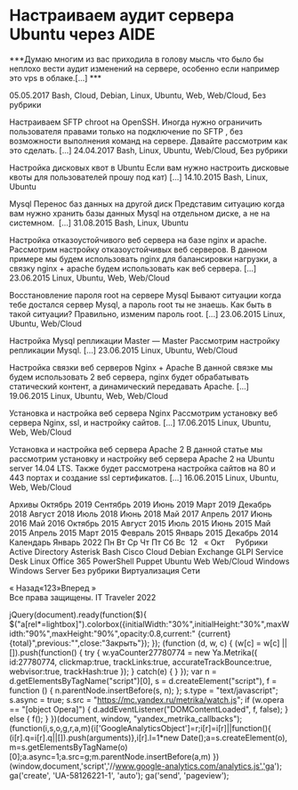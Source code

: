 #  Настраиваем аудит сервера Ubuntu через AIDE   
***Думаю многим из вас приходила в голову мысль что было бы неплохо вести аудит изменений на сервере, особенно если например это vps в облаке.[...] ***

 05.05.2017 
 Bash, Cloud, Debian, Linux, Ubuntu, Web, Web/Cloud, Без рубрики 
        
	
 
 Настраиваем SFTP chroot на OpenSSH. 
Иногда нужно ограничить пользователя правами только на подключение по SFTP , без возможности выполнения команд на сервере.
Давайте рассмотрим как это сделать. [...] 
 24.04.2017 
 Bash, Linux, Ubuntu, Web/Cloud, Без рубрики 
        
	
 
 Настройка дисковых квот в Ubuntu 
Если вам нужно настроить дисковые квоты для пользователей прошу под кат)
 [...] 
 14.10.2015 
 Bash, Linux, Ubuntu 
        
	
 
 Mysql Перенос баз данных на другой диск 
Представим ситуацию когда вам нужно хранить базы данных Mysql на отдельном диске, а не на системном.  [...] 
 31.08.2015 
 Bash, Linux, Ubuntu 
        
	
 
 Настройка отказоустойчивого веб сервера на базе nginx и apache. 
Рассмотрим настройку отказоустойчивых веб серверов.
В данном примере мы будем использовать nginx для балансировки нагрузки, а связку nginx + apache будем использовать как веб сервера. [...] 
 23.06.2015 
 Linux, Ubuntu, Web, Web/Cloud 
        
	
 
 Восстановление пароля root на сервере Mysql 
Бывают ситуации когда тебе достался сервер Mysql, а пароль root ты не знаешь.
Как быть в такой ситуации? Правильно, изменим пароль root. [...] 
 23.06.2015 
 Linux, Ubuntu, Web/Cloud 
        
	
 
 Настройка Mysql репликации Master &#8212; Master 
Рассмотрим настройку репликации Mysql. [...] 
 23.06.2015 
 Linux, Ubuntu, Web/Cloud 
        
	
 
 Настройка связки веб серверов Nginx + Apache 
В данной связке мы будем использовать 2 веб сервера, nginx будет обрабатывать статический контент, а динамический передавать Apache. [...] 
 19.06.2015 
 Linux, Ubuntu, Web, Web/Cloud 
        
	
 
 Установка и настройка веб сервера Nginx 
Рассмотрим установку веб сервера Nginx, ssl, и настройку сайтов. [...] 
 17.06.2015 
 Linux, Ubuntu, Web, Web/Cloud 
        
	
 
 Установка и настройка веб сервера Apache 2 
В данной статье мы рассмотрим установку и настройку веб сервера Apache 2 на Ubuntu server 14.04 LTS.
Также будет рассмотрена настройка сайтов на 80 и 443 портах и создание ssl сертификатов. [...] 
 16.06.2015 
 Linux, Ubuntu, Web, Web/Cloud 
        
Архивы
Октябрь 2019
Сентябрь 2019
Июнь 2019
Март 2019
Декабрь 2018
Август 2018
Июль 2018
Июнь 2018
Май 2017
Апрель 2017
Июнь 2016
Май 2016
Октябрь 2015
Август 2015
Июль 2015
Июнь 2015
Май 2015
Апрель 2015
Март 2015
Февраль 2015
Январь 2015
Декабрь 2014
Календарь
Январь 2022
Пн
Вт
Ср
Чт
Пт
Сб
Вс
&nbsp;12
&nbsp;
&laquo; Окт
&nbsp;
&nbsp;
Рубрики
Active Directory
Asterisk
Bash
Cisco
Cloud
Debian
Exchange
GLPI Service Desk
Linux
Office 365
PowerShell
Puppet
Ubuntu
Web
Web/Cloud
Windows
Windows Server
Без рубрики
Виртуализация
Сети
                 
« Назад«123»Вперед »  
Все права защищены. IT Traveler 2022 
                            
jQuery(document).ready(function($){
$("a[rel*=lightbox]").colorbox({initialWidth:"30%",initialHeight:"30%",maxWidth:"90%",maxHeight:"90%",opacity:0.8,current:" {current}  {total}",previous:"",close:"Закрыть"});
});
(function (d, w, c) {
(w[c] = w[c] || []).push(function() {
try {
w.yaCounter27780774 = new Ya.Metrika({
id:27780774,
clickmap:true,
trackLinks:true,
accurateTrackBounce:true,
webvisor:true,
trackHash:true
});
} catch(e) { }
});
var n = d.getElementsByTagName("script")[0],
s = d.createElement("script"),
f = function () { n.parentNode.insertBefore(s, n); };
s.type = "text/javascript";
s.async = true;
s.src = "https://mc.yandex.ru/metrika/watch.js";
if (w.opera == "[object Opera]") {
d.addEventListener("DOMContentLoaded", f, false);
} else { f(); }
})(document, window, "yandex_metrika_callbacks");
(function(i,s,o,g,r,a,m){i['GoogleAnalyticsObject']=r;i[r]=i[r]||function(){
(i[r].q=i[r].q||[]).push(arguments)},i[r].l=1*new Date();a=s.createElement(o),
m=s.getElementsByTagName(o)[0];a.async=1;a.src=g;m.parentNode.insertBefore(a,m)
})(window,document,'script','//www.google-analytics.com/analytics.js','ga');
ga('create', 'UA-58126221-1', 'auto');
ga('send', 'pageview');
